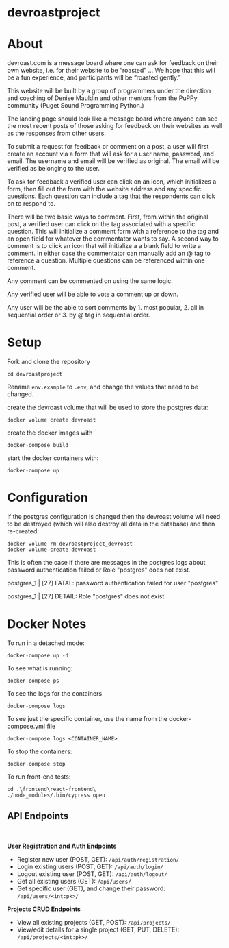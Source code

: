 # devroastproject

# About

devroast.com is a message board where one can ask for feedback on their own website, i.e. for their website to be “roasted” ... We hope that this will be a fun experience, and participants will be “roasted gently.”

This website will be built by a group of programmers under the direction and coaching of Denise Mauldin and other mentors from the PuPPy community (Puget Sound Programming Python.)

The landing page should look like a message board where anyone can see the most recent posts of those asking for feedback on their websites as well as the responses from other users.

To submit a request for feedback or comment on a post, a user will first create an account via a form that will ask for a user name, password, and email. The username and email will be verified as original. The email will be verified as belonging to the user.

To ask for feedback a verified user can click on an icon, which initializes a form, then fill out the form with the website address and any specific questions. Each question can include a tag that the respondents can click on to respond to.

There will be two basic ways to comment. First, from within the original post, a verified user can click on the tag associated with a specific question. This will initialize a comment form with a reference to the tag and an open field for whatever the commentator wants to say. A second way to comment is to click an icon that will initialize a a blank field to write a comment. In either case the commentator can manually add an @ tag to reference a question. Multiple questions can be referenced within one comment.

Any comment can be commented on using the same logic.

Any verified user will be able to vote a comment up or down.

Any user will be the able to sort comments by 1. most popular, 2. all in sequential order or 3. by @ tag in sequential order.

# Setup

Fork and clone the repository

```
cd devroastproject
```

Rename `env.example` to `.env`, and change the values that need to be changed.

create the devroast volume that will be used to store the postgres data:

```
docker volume create devroast
```

create the docker images with

```
docker-compose build
```

start the docker containers with:

```
docker-compose up
```

# Configuration

If the postgres configuration is changed then the devroast volume will
need to be destroyed (which will also destroy all data in the database)
and then re-created:

```
docker volume rm devroastproject_devroast
docker volume create devroast
```

This is often the case if there are messages in the postgres logs about
password authentication failed or Role "postgres" does not exist.

postgres_1 | [27] FATAL: password authentication failed for user "postgres"

postgres_1 | [27] DETAIL: Role "postgres" does not exist.

# Docker Notes

To run in a detached mode:

```
docker-compose up -d
```

To see what is running:

```
docker-compose ps
```

To see the logs for the containers

```
docker-compose logs
```

To see just the specific container, use the name from the docker-compose.yml file

```
docker-compose logs <CONTAINER_NAME>
```

To stop the containers:

```
docker-compose stop
```

To run front-end tests:

```
cd .\frontend\react-frontend\
./node_modules/.bin/cypress open
```

## API Endpoints

<br>

**User Registration and Auth Endpoints**

- Register new user (POST, GET): `/api/auth/registration/`
- Login existing users (POST, GET): `/api/auth/login/`
- Logout existing user (POST, GET): `/api/auth/logout/`
- Get all existing users (GET): `/api/users/`
- Get specific user (GET), and change their password: `/api/users/<int:pk>/`

**Projects CRUD Endpoints**

- View all existing projects (GET, POST): `/api/projects/`
- View/edit details for a single project (GET, PUT, DELETE): `/api/projects/<int:pk>/`
